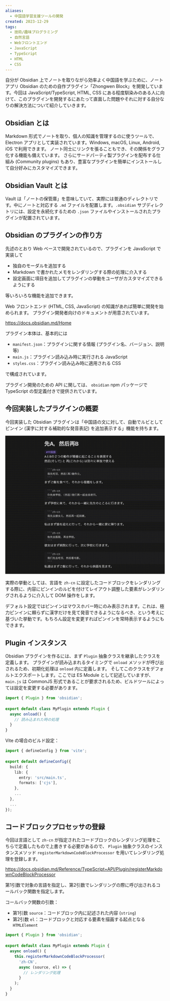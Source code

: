 ```yaml
---
aliases:
  - 中国語学習支援ツールの開発
created: 2023-12-29
tags:
  - 技術/趣味プログラミング
  - 自然言語
  - Webフロントエンド
  - JavaScript
  - TypeScript
  - HTML
  - CSS
---
```

自分が Obsidian 上でノートを取りながら効率よく中国語を学ぶために、ノートアプリ Obsidian のための自作プラグイン「Zhongwen Block」を開発しています。今回は JavaScript/TypeScript, HTML, CSS にある程度馴染みのある人に向けて、このプラグインを開発するにあたって直面した問題やそれに対する自分なりの解決方法について紹介していきます。

## Obsidian とは

Markdown 形式でノートを取り、個人の知識を管理するのに使うツールで、Electron アプリとして実装されています。Windows, macOS, Linux, Android, iOS で利用できます。
ノート同士にリンクを張ることもでき、その関係をグラフ化する機能も備えています。
さらにサードパーティ製プラグインを配布する仕組み (Community plugins) もあり、豊富なプラグインを簡単にインストールして自分好みにカスタマイズできます。

## Obsidian Vault とは

Vault は「ノートの保管庫」を意味していて、実際には普通のディレクトリです。中にノートと対応する `.md` ファイルを配置します。`.obsidian` サブディレクトリには、設定を永続化するための `.json` ファイルやインストールされたプラグインが配置されています。

## Obsidian のプラグインの作り方

先述のとおり Web ベースで開発されているので、プラグインを JavaScript で実装して

- 独自のモーダルを追加する
- Markdown で書かれたメモをレンダリングする際の処理に介入する
- 設定画面に項目を追加してプラグインの挙動をユーザがカスタマイズできるようにする

等いろいろな機能を追加できます。

Web フロントエンド (HTML, CSS, JavaScript) の知識があれば簡単に開発を始められます。
プラグイン開発者向けのドキュメントが用意されています。

https://docs.obsidian.md/Home

プラグイン本体は、基本的には

- `manifest.json`：プラグインに関する情報 (プラグイン名、バージョン、説明等)
- `main.js`：プラグイン読み込み時に実行される JavaScript
- `styles.css`：プラグイン読み込み時に適用される CSS

で構成されています。

プラグイン開発のための API に関しては、 `obsidian` npm パッケージで TypeScript の型定義付きで提供されています。

## 今回実装したプラグインの概要

今回実装した Obsidian プラグインは「中国語の文に対して、自動でルビとしてピンイン (漢字に対する補助的な発音表記) を追加表示する」機能を持ちます。

![画面録画](https://github.com/0918nobita/obsidian-zhongwen-block/blob/main/images/screen-recording.gif?raw=true)

実際の挙動としては、言語を `zh-cn` に設定したコードブロックをレンダリングする際に、内容にピンインのルビを付けてレイアウト調整した要素がレンダリングされるように介入して DOM 操作をします。

デフォルト設定ではピンインはマウスホバー時にのみ表示されます。これは、極力ピンインに頼らずに漢字だけを見て発音できるようになるべき、という考えに基づいた挙動です。もちろん設定を変更すればピンインを常時表示するようにもできます。

## Plugin インスタンス

Obsidian プラグインを作るには、まず `Plugin` 抽象クラスを継承したクラスを定義します。
プラグインが読み込まれるタイミングで `onload` メソッドが呼び出されるため、初期化処理は `onload` 内に定義します。
そしてこのクラスをデフォルトエクスポートします。ここでは ES Module として記述していますが、`main.js` は CommonJS 形式であることが要求されるため、ビルドツールによっては設定を変更する必要があります。

```typescript
import { Plugin } from 'obsidian';

export default class MyPlugin extends Plugin {
  async onload() {
    // 読み込まれた時の処理
  }
}
```

Vite の場合のビルド設定：

```typescript
import { defineConfig } from 'vite';

export default defineConfig({
  build: {
    lib: {
      entry: 'src/main.ts',
      formats: ['cjs'],
    },
    ...
  },
  ...
});
```

## コードブロックプロセッサの登録

今回は言語として `zh-cn` が指定されたコードブロックのレンダリング処理をこちらで定義したもので上書きする必要があるので、 `Plugin` 抽象クラスのインスタンスメソッド `registerMarkdownCodeBlockProcessor` を用いてレンダリング処理を登録します。

https://docs.obsidian.md/Reference/TypeScript+API/Plugin/registerMarkdownCodeBlockProcessor

第1引数で対象の言語を指定し、第2引数でレンダリングの際に呼び出されるコールバック関数を指定します。

コールバック関数の引数：

- 第1引数 `source`：コードブロック内に記述された内容 (`string`)
- 第2引数 `el`：コードブロックと対応する要素を描画する起点となる `HTMLElement`

```typescript
import { Plugin } from 'obsidian';

export default class MyPlugin extends Plugin {
  async onload() {
    this.registerMarkdownCodeBlockProcessor(
      'zh-CN',
      async (source, el) => {
        // レンダリング処理
      }
    );
  }
}
```
